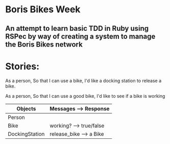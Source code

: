 # Boris Bikes Week

## An attempt to learn basic TDD in Ruby using RSPec by way of creating a system to manage the Boris Bikes network

Stories:
===

As a person,
So that I can use a bike,
I'd like a docking station to release a bike.

As a person,
So that I can use a good bike,
I'd like to see if a bike is working


Objects  | Messages --> Response
------------- | -------------
Person  | 
Bike  | working?  --> true/false
DockingStation | release_bike --> a Bike